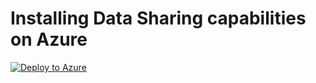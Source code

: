 # Installing Data Sharing capabilities on Azure
[![Deploy to Azure](https://azuredeploy.net/deploybutton.png)](https://portal.azure.com/#create/Microsoft.Template/uri/https%3A%2F%2Fraw.githubusercontent.com%2Fashisa%2Fpublisher-arm-template%2Fmaster%2Fazuredeploy.json)
